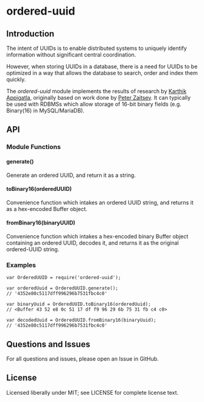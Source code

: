 # ordered-uuid

## Introduction

The intent of UUIDs is to enable distributed systems to uniquely identify information without significant central coordination.

However, when storing UUIDs in a database, there is a need for UUIDs to be optimized in a way that allows the database to search, order and index them quickly.

The *ordered-uuid* module implements the results of research by [Karthik Appigatla](https://www.percona.com/blog/2014/12/19/store-uuid-optimized-way/), originally based on work done by [Peter Zaitsev](https://www.percona.com/blog/2007/03/13/to-uuid-or-not-to-uuid/). It can typically be used with RDBMSs which allow storage of 16-bit binary fields (e.g. Binary(16) in MySQL/MariaDB). 

## API

### Module Functions

#### generate()

Generate an ordered UUID, and return it as a string.

#### toBinary16(orderedUUID)

Convenience function which intakes an ordered UUID string, and returns it as a hex-encoded Buffer object.

#### fromBinary16(binaryUUID)

Convenience function which intakes a hex-encoded binary Buffer object containing an ordered UUID, decodes it, and returns it as the original ordered-UUID string.

### Examples

    var OrderedUUID = require('ordered-uuid');
    
    var orderedUuid = OrderedUUID.generate();
    // '4352e80c5117dff996296b7531fbc4c0'
    
    var binaryUuid = OrderedUUID.toBinary16(orderedUuid);
    // <Buffer 43 52 e8 0c 51 17 df f9 96 29 6b 75 31 fb c4 c0>
    
    var decodedUuid = OrderedUUID.fromBinary16(binaryUuid);
    // '4352e80c5117dff996296b7531fbc4c0'

## Questions and Issues

For all questions and issues, please open an Issue in GitHub.

## License

Licensed liberally under MIT; see LICENSE for complete license text.
